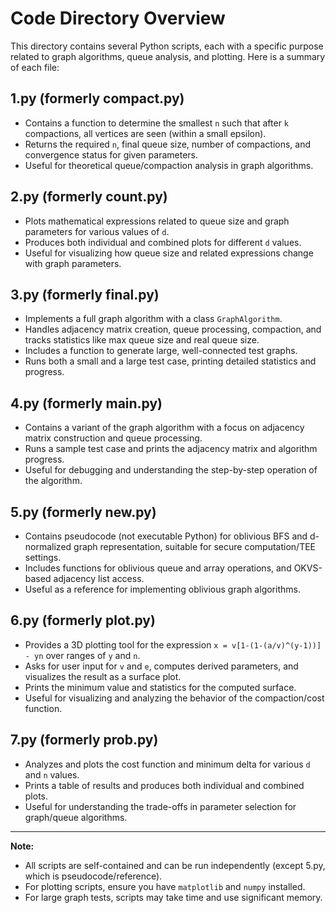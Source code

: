 
# Code Directory Overview

This directory contains several Python scripts, each with a specific purpose related to graph algorithms, queue analysis, and plotting. Here is a summary of each file:

## 1.py (formerly compact.py)
- Contains a function to determine the smallest `n` such that after `k` compactions, all vertices are seen (within a small epsilon).
- Returns the required `n`, final queue size, number of compactions, and convergence status for given parameters.
- Useful for theoretical queue/compaction analysis in graph algorithms.

## 2.py (formerly count.py)
- Plots mathematical expressions related to queue size and graph parameters for various values of `d`.
- Produces both individual and combined plots for different `d` values.
- Useful for visualizing how queue size and related expressions change with graph parameters.

## 3.py (formerly final.py)
- Implements a full graph algorithm with a class `GraphAlgorithm`.
- Handles adjacency matrix creation, queue processing, compaction, and tracks statistics like max queue size and real queue size.
- Includes a function to generate large, well-connected test graphs.
- Runs both a small and a large test case, printing detailed statistics and progress.

## 4.py (formerly main.py)
- Contains a variant of the graph algorithm with a focus on adjacency matrix construction and queue processing.
- Runs a sample test case and prints the adjacency matrix and algorithm progress.
- Useful for debugging and understanding the step-by-step operation of the algorithm.

## 5.py (formerly new.py)
- Contains pseudocode (not executable Python) for oblivious BFS and d-normalized graph representation, suitable for secure computation/TEE settings.
- Includes functions for oblivious queue and array operations, and OKVS-based adjacency list access.
- Useful as a reference for implementing oblivious graph algorithms.

## 6.py (formerly plot.py)
- Provides a 3D plotting tool for the expression `x = v[1-(1-(a/v)^(y-1))] - yn` over ranges of `y` and `n`.
- Asks for user input for `v` and `e`, computes derived parameters, and visualizes the result as a surface plot.
- Prints the minimum value and statistics for the computed surface.
- Useful for visualizing and analyzing the behavior of the compaction/cost function.

## 7.py (formerly prob.py)
- Analyzes and plots the cost function and minimum delta for various `d` and `n` values.
- Prints a table of results and produces both individual and combined plots.
- Useful for understanding the trade-offs in parameter selection for graph/queue algorithms.

---

**Note:**
- All scripts are self-contained and can be run independently (except 5.py, which is pseudocode/reference).
- For plotting scripts, ensure you have `matplotlib` and `numpy` installed.
- For large graph tests, scripts may take time and use significant memory.